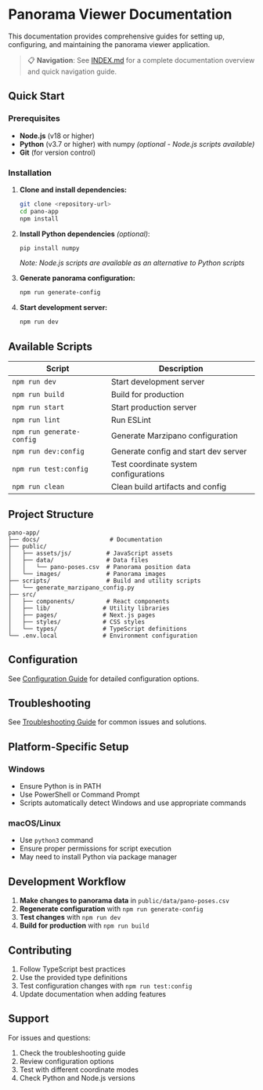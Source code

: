 # Panorama Viewer Documentation

This documentation provides comprehensive guides for setting up, configuring, and maintaining the panorama viewer application.

> 📋 **Navigation**: See [INDEX.md](./INDEX.md) for a complete documentation overview and quick navigation guide.

## Quick Start

### Prerequisites

- **Node.js** (v18 or higher)
- **Python** (v3.7 or higher) with numpy *(optional - Node.js scripts available)*
- **Git** (for version control)

### Installation

1. **Clone and install dependencies:**
   ```bash
   git clone <repository-url>
   cd pano-app
   npm install
   ```

2. **Install Python dependencies** *(optional)*:
   ```bash
   pip install numpy
   ```
   *Note: Node.js scripts are available as an alternative to Python scripts*

3. **Generate panorama configuration:**
   ```bash
   npm run generate-config
   ```

4. **Start development server:**
   ```bash
   npm run dev
   ```

## Available Scripts

| Script | Description |
|--------|-------------|
| `npm run dev` | Start development server |
| `npm run build` | Build for production |
| `npm run start` | Start production server |
| `npm run lint` | Run ESLint |
| `npm run generate-config` | Generate Marzipano configuration |
| `npm run dev:config` | Generate config and start dev server |
| `npm run test:config` | Test coordinate system configurations |
| `npm run clean` | Clean build artifacts and config |

## Project Structure

```
pano-app/
├── docs/                    # Documentation
├── public/
│   ├── assets/js/          # JavaScript assets
│   ├── data/               # Data files
│   │   └── pano-poses.csv  # Panorama position data
│   └── images/             # Panorama images
├── scripts/                # Build and utility scripts
│   └── generate_marzipano_config.py
├── src/
│   ├── components/         # React components
│   ├── lib/               # Utility libraries
│   ├── pages/             # Next.js pages
│   ├── styles/            # CSS styles
│   └── types/             # TypeScript definitions
└── .env.local             # Environment configuration
```

## Configuration

See [Configuration Guide](./CONFIGURATION.md) for detailed configuration options.

## Troubleshooting

See [Troubleshooting Guide](./TROUBLESHOOTING.md) for common issues and solutions.

## Platform-Specific Setup

### Windows
- Ensure Python is in PATH
- Use PowerShell or Command Prompt
- Scripts automatically detect Windows and use appropriate commands

### macOS/Linux
- Use `python3` command
- Ensure proper permissions for script execution
- May need to install Python via package manager

## Development Workflow

1. **Make changes to panorama data** in `public/data/pano-poses.csv`
2. **Regenerate configuration** with `npm run generate-config`
3. **Test changes** with `npm run dev`
4. **Build for production** with `npm run build`

## Contributing

1. Follow TypeScript best practices
2. Use the provided type definitions
3. Test configuration changes with `npm run test:config`
4. Update documentation when adding features

## Support

For issues and questions:
1. Check the troubleshooting guide
2. Review configuration options
3. Test with different coordinate modes
4. Check Python and Node.js versions